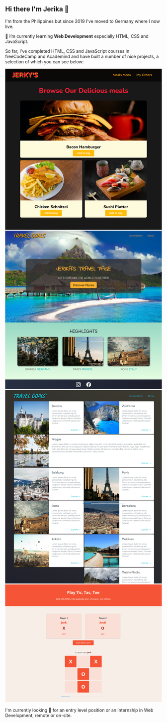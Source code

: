 ## Hi there I'm Jerika 👋

I'm from the Philippines but since 2019 I've moved to Germany where I now live.

🌱 I’m currently learning **Web Development** especially HTML, CSS and JavaScript.

<!-- Things that interest me are -->

<!-- I enjoy ... -->

So far, I've completed HTML, CSS and JavaScript courses in freeCodeCamp and Academind and have built a number of nice projects, a selection of which you can see below:

![Web Food Page](web_food.png)
![Travel Page - Home Page](travel_startpage.png)
![Travel Page - Destinations Page](travel_destinations.png)
![Tic Tac Toe](tictactoe.png)

I'm currently looking 👀 for an entry level position or an internship in Web Development, remote or on-site.

<!--
**jecaps/jecaps** is a ✨ _special_ ✨ repository because its `README.md` (this file) appears on your GitHub profile.

Here are some ideas to get you started:

- 🔭 I’m currently working on ...
- 🌱 I’m currently learning ...
- 👯 I’m looking to collaborate on ...
- 🤔 I’m looking for help with ...
- 💬 Ask me about ...
- 📫 How to reach me: ...
- 😄 Pronouns: ...
- ⚡ Fun fact: ...
-->
